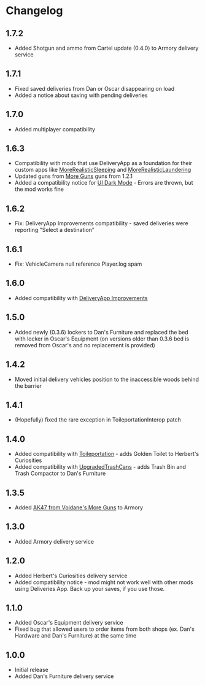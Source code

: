 # Changelog

## 1.7.2
- Added Shotgun and ammo from Cartel update (0.4.0) to Armory delivery service
## 1.7.1
- Fixed saved deliveries from Dan or Oscar disappearing on load
- Added a notice about saving with pending deliveries
## 1.7.0
- Added multiplayer compatibility
## 1.6.3
- Compatibility with mods that use DeliveryApp as a foundation for their custom apps like [MoreRealisticSleeping](https://thunderstore.io/c/schedule-i/p/KampfBallerina/MoreRealisticSleeping/) and [MoreRealisticLaundering](https://thunderstore.io/c/schedule-i/p/KampfBallerina/MoreRealisticLaundering/)
- Updated guns from [More Guns](https://thunderstore.io/c/schedule-i/p/Universal/MoreGuns/) guns from 1.2.1
- Added a compatibility notice for [UI Dark Mode](https://www.nexusmods.com/schedule1/mods/554) - Errors are thrown, but the mod works fine
## 1.6.2
- Fix: DeliveryApp Improvements compatibility - saved deliveries were reporting "Select a destination"
## 1.6.1
- Fix: VehicleCamera null reference Player.log spam
## 1.6.0
- Added compatibility with [DeliveryApp Improvements](https://www.nexusmods.com/schedule1/mods/521)
## 1.5.0
- Added newly (0.3.6) lockers to Dan's Furniture and replaced the bed with locker in Oscar's Equipment (on versions older than 0.3.6 bed is removed from Oscar's and no replacement is provided)
## 1.4.2
- Moved initial delivery vehicles position to the inaccessible woods behind the barrier
## 1.4.1
- (Hopefully) fixed the rare exception in ToileportationInterop patch
## 1.4.0
- Added compatibility with [Toileportation](https://thunderstore.io/c/schedule-i/p/weedeej/Toileportation/) - adds Golden Toilet to Herbert's Curiosities
- Added compatibility with [UpgradedTrashCans](https://thunderstore.io/c/schedule-i/p/j0ckinjz/UpgradedTrashCans_Mono/) - adds Trash Bin and Trash Compactor to Dan's Furniture
## 1.3.5
- Added [AK47 from Voidane's More Guns](https://thunderstore.io/c/schedule-i/p/Universal/MoreGuns/) to Armory
## 1.3.0
- Added Armory delivery service
## 1.2.0
- Added Herbert's Curiosities delivery service
- Added compatibility notice - mod might not work well with other mods using Deliveries App. Back up your saves, if you use those.
## 1.1.0
- Added Oscar's Equipment delivery service
- Fixed bug that allowed users to order items from both shops (ex. Dan's Hardware and Dan's Furniture) at the same time
## 1.0.0
- Initial release
- Added Dan's Furniture delivery service
